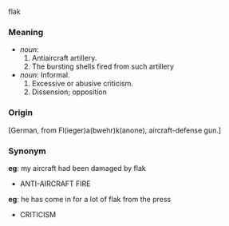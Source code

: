 flak
### Meaning
+ _noun_: 
   1. Antiaircraft artillery.
   2. The bursting shells fired from such artillery
+ _noun_: Informal. 
   1. Excessive or abusive criticism.
   2. Dissension; opposition

### Origin

[German, from Fl(ieger)a(bwehr)k(anone), aircraft-defense gun.]

### Synonym

__eg__: my aircraft had been damaged by flak

+ ANTI-AIRCRAFT FIRE

__eg__: he has come in for a lot of flak from the press

+ CRITICISM


